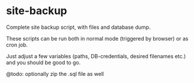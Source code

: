 # site-backup
Complete site backup script, with files and database dump.

These scripts can be run both in normal mode (triggered by browser) or as cron job.

Just adjust a few variables (paths, DB-credentials, desired filenames etc.) and you should be good to go.

@todo:
optionally zip the .sql file as well
